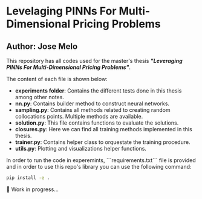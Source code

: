 # Levelaging PINNs For Multi-Dimensional Pricing Problems

## Author: Jose Melo

This repository has all codes used for the master's thesis ***"Leveraging PINNs For Multi-Dimensional Pricing Problems"***.

The content of each file is shown below:

- **experiments folder**: Contains the different tests done in this thesis among other notes.
- **nn.py**: Contains builder method to construct neural networks.
- **sampling.py**: Contains all methods related to creating random collocations points. Multiple methods are available.
- **solution.py**: This file contains functions to evaluate the solutions.
- **closures.py**: Here we can find all training methods implemented in this thesis.
- **trainer.py**: Contains helper class to orquestate the training procedure.
- **utils.py**: Plotting and visualizations helper functions.

In order to run the code in experemints, ´´´requirements.txt´´´ file is provided and in order to use this repo's library you can use the following command:

```bash
pip install -e .
```

🚧 Work in progress...
